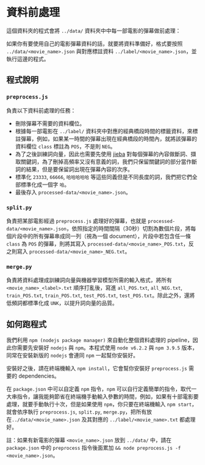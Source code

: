 # 資料前處理

這個資料夾的程式會將 `../data/` 資料夾中中每一部電影的彈幕做前處理：

如果你有要使用自己的電影彈幕資料的話，就要將資料準備好，格式要按照 `../data/<movie_name>.json` 與對應標註資料 `../label/<movie_name>.json`，並執行這邊的程式。

## 程式說明

### `preprocess.js`
負責以下資料前處理的任務：
- 刪除彈幕不需要的資料欄位。
- 根據每一部電影在 `../label/` 資料夾中對應的經典橋段時間的標籤資料，來標註彈幕，例如，如果某一時間的彈幕出現在經典橋段的時間內，就將該彈幕的資料欄位 `class` 標註為 `POS`，不是則 `NEG`。
- 為了之後訓練詞向量，因此也需要先使用 [jieba](https://github.com/fxsjy/jieba) 對每個彈幕的內容做斷詞、擷取關鍵詞，為了刪掉高頻率又沒有意義的詞，我們只保留關鍵詞的部分當作斷詞的結果，但是要保留詞出現在彈幕內容的次序。
- 標準化 `23333`, `66666`, `哈哈哈哈哈` 等這些同義但是不同長度的詞，我們把它們全部標準化成一個字 `哈`。
- 最後存入 `processed-data/<movie_name>.json`。

### `split.py`
負責把某部電影經過 `preprocess.js` 處理好的彈幕，也就是 `processed-data/<movie_name>.json`，依照指定的時間間隔（30秒）切割為數個片段，將每個片段中的所有彈幕串成同一列（視為一個 document），片段中若包含任一條 `class` 為 `POS` 的彈幕，則將其寫入 `processed-data/<movie_name>_POS.txt`，反之則寫入 `processed-data/<movie_name>_NEG.txt`。

### `merge.py`
負責將資料處理成訓練詞向量與機器學習模型所需的輸入格式，將所有 `<movie_name>_<label>.txt` 順序打亂後，寫進 `all_POS.txt`, `all_NEG.txt`, `train_POS.txt`, `train_POS.txt`, `test_POS.txt`, `test_POS.txt`。除此之外，還將低頻詞都標準化成 `UNK`，以提升詞向量的品質。

## 如何跑程式
我們利用 `npm (nodejs package manager)` 來自動化整個資料處理的 pipeline，因此你需要先安裝好 `nodejs` 與 `npm`。本程式使用 `node v6.2.2` 與 `npm 3.9.5` 版本，同常在安裝新版的 `nodejs` 會連同 `npm` 一起幫你安裝好。

安裝好之後，請在終端機輸入 `npm install`，它會幫你安裝好 `preprocess.js` 需要的 dependencies。

在 `package.json` 中可以自定義 `npm` 指令，`npm` 可以自行定義簡單的指令，取代一大串指令，讓我能夠節省在終端機手動輸入參數的時間，例如，如果有十部電影要處理，就要手動執行十次，但是如果使用 `npm`，你只要在終端機輸入 `npm start`，就會依序執行 `preprocess.js`, `split.py`, `merge.py`，把所有放在`../data/<movie_name>.json` 及其對應的 `../label/<movie_name>.txt` 都處理好。

註：如果有新電影的彈幕 `<movie_name>.json` 放到 `../data/` 中，請在 `package.json` 中的 `preprocess` 指令後面累加 `&& node preprocess.js -f <movie_name>.json`。
